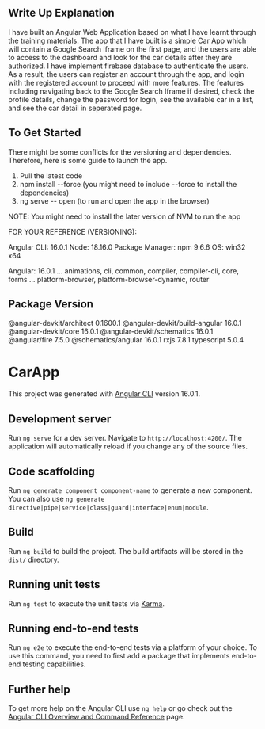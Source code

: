 ## Write Up Explanation 

I have built an Angular Web Application based on what I have learnt through the training materials. The app that I have built is a simple Car App which will contain a Google Search Iframe on the first page, and the users are able to access to the dashboard and look for the car details after they are authorized. I have implement firebase database to authenticate the users. As a result, the users can register an account through the app, and login with the registered account to proceed with more features. The features including navigating back to the Google Search Iframe if desired, check the profile details, change the password for login, see the available car in a list, and see the car detail in seperated page. 

## To Get Started  

There might be some conflicts for the versioning and dependencies. Therefore, here is some guide to launch the app.

1. Pull the latest code 
2. npm install --force (you might need to include --force to install the dependencies)
3. ng serve -- open (to run and open the app in the browser)

NOTE: You might need to install the later version of NVM to run the app

FOR YOUR REFERENCE (VERSIONING):

Angular CLI: 16.0.1
Node: 18.16.0
Package Manager: npm 9.6.6
OS: win32 x64

Angular: 16.0.1
... animations, cli, common, compiler, compiler-cli, core, forms
... platform-browser, platform-browser-dynamic, router

Package                         Version
---------------------------------------------------------
@angular-devkit/architect       0.1600.1
@angular-devkit/build-angular   16.0.1
@angular-devkit/core            16.0.1
@angular-devkit/schematics      16.0.1
@angular/fire                   7.5.0
@schematics/angular             16.0.1
rxjs                            7.8.1
typescript                      5.0.4

# CarApp

This project was generated with [Angular CLI](https://github.com/angular/angular-cli) version 16.0.1.

## Development server

Run `ng serve` for a dev server. Navigate to `http://localhost:4200/`. The application will automatically reload if you change any of the source files.

## Code scaffolding

Run `ng generate component component-name` to generate a new component. You can also use `ng generate directive|pipe|service|class|guard|interface|enum|module`.

## Build

Run `ng build` to build the project. The build artifacts will be stored in the `dist/` directory.

## Running unit tests

Run `ng test` to execute the unit tests via [Karma](https://karma-runner.github.io).

## Running end-to-end tests

Run `ng e2e` to execute the end-to-end tests via a platform of your choice. To use this command, you need to first add a package that implements end-to-end testing capabilities.

## Further help

To get more help on the Angular CLI use `ng help` or go check out the [Angular CLI Overview and Command Reference](https://angular.io/cli) page.